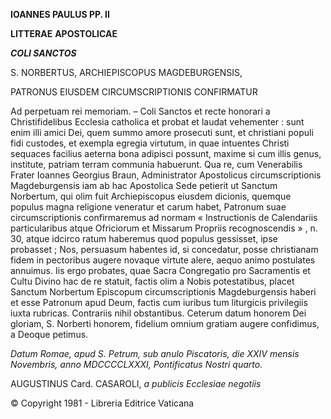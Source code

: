 **IOANNES PAULUS PP. II**

**LITTERAE** **APOSTOLICAE**

***COLI SANCTOS***

S. NORBERTUS, ARCHIEPISCOPUS MAGDEBURGENSIS,

PATRONUS EIUSDEM CIRCUMSCRIPTIONIS CONFIRMATUR

Ad perpetuam rei memoriam. – Coli Sanctos et recte honorari a Christifidelibus Ecclesia catholica et probat et laudat vehementer : sunt enim illi amici Dei, quem summo amore prosecuti sunt, et christiani populi fidi custodes, et exempla egregia virtutum, in quae intuentes Christi sequaces facilius aeterna bona adipisci possunt, maxime si cum illis genus, institute, patriam terram communia habuerunt. Qua re, cum Venerabilis Frater Ioannes Georgius Braun, Administrator Apostolicus circumscriptionis Magdeburgensis iam ab hac Apostolica Sede petierit ut Sanctum Norbertum, qui olim fuit Archiepiscopus eiusdem dicionis, quemque populus magna religione veneratur et carum habet, Patronum suae circumscriptionis confirmaremus ad normam « Instructionis de Calendariis particularibus atque Ofriciorum et Missarum Propriis recognoscendis » , n. 30, atque idcirco ratum haberemus quod pοpulus gessisset, ipse probasset ; Nos, persuasum habentes id, si concedatur, posse christianam fidem in pectoribus augere novaque virtute alere, aequo animo postulates annuimus. Iis ergo probates, quae Sacra Congregatio pro Sacramentis et Cultu Divino hac de re statuit, factis olim a Nobis potestatibus, placet Sanctum Norbertum Episcopum circumscriptionis Magdeburgensis haberi et esse Patronum apud Deum, factis cum iuribus tum liturgicis privilegiis iuxta rubricas. Contrariis nihil obstantibus. Ceterum datum honorem Dei gloriam, S. Norberti honorem, fidelium omnium gratiam augere confidimus, a Deoque petimus.

*Datum Romae, apud S. Petrum, sub anulo Piscatoris, die XXIV mensis Novembris, anno MDCCCCLXXXI, Pontificatus Nostri quarto.*

AUGUSTINUS Card. CASAROLI, *a publicis Ecclesiae negotiis*

© Copyright 1981 - Libreria Editrice Vaticana